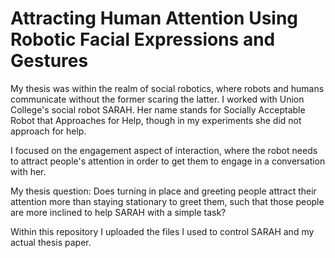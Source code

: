 # Attracting Human Attention Using Robotic Facial Expressions and Gestures

My thesis was within the realm of social robotics, where robots and humans communicate without the former scaring the latter. I worked with Union College's social robot SARAH. Her name stands for Socially Acceptable Robot that Approaches for Help, though in my experiments she did not approach for help.

I focused on the engagement aspect of interaction, where the robot needs to attract people's attention in order to get them to engage in a conversation with her.

My thesis question: Does turning in place and greeting people attract their attention more than staying stationary to greet them, such that those people are more inclined to help SARAH with a simple task?

Within this repository I uploaded the files I used to control SARAH and my actual thesis paper.
